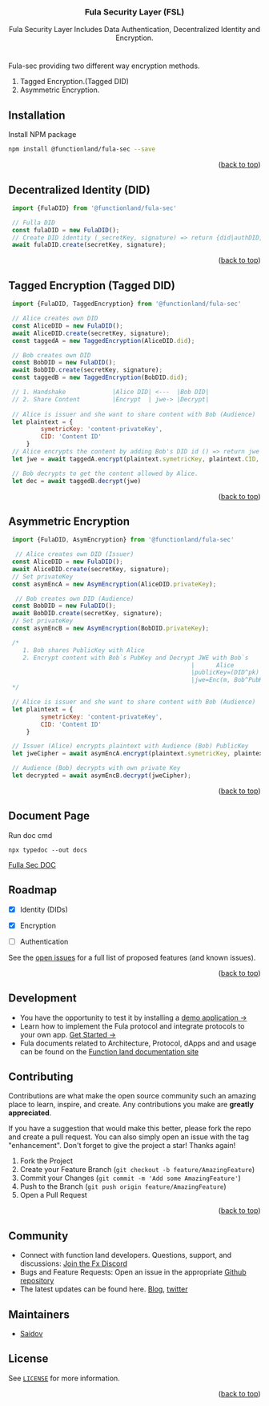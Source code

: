 <div id="top"></div>
<!--
*** Thanks for checking out the Best-README-Template. If you have a suggestion
*** that would make this better, please fork the repo and create a pull request
*** or simply open an issue with the tag "enhancement".
*** Don't forget to give the project a star!
*** Thanks again! Now go create something AMAZING! :D
*** Nice Template: https://github.com/othneildrew/Best-README-Template
-->



<!-- PROJECT SHIELDS -->
<!--
*** I'm using markdown "reference style" links for readability.
*** Reference links are enclosed in brackets [ ] instead of parentheses ( ).
*** See the bottom of this document for the declaration of the reference variables
*** for contributors-url, forks-url, etc. This is an optional, concise syntax you may use.
*** https://www.markdownguide.org/basic-syntax/#reference-style-links
-->

<div align="center">


<h3 align="center">Fula Security Layer (FSL)</h3>

  <p align="center">
    Fula Security Layer Includes Data Authentication, Decentralized Identity and Encryption.
    <br />
  </p>
</div>

#
Fula-sec providing two different way encryption methods.
1. Tagged Encryption.(Tagged DID) 
2. Asymmetric Encryption. 

## Installation


Install NPM package
   ```sh
   npm install @functionland/fula-sec --save
   ```
<p align="right">(<a href="#top">back to top</a>)</p>



<!-- USAGE EXAMPLES -->
## Decentralized Identity (DID) 
   ```js
    import {FulaDID} from '@functionland/fula-sec'

    // Fulla DID
    const fulaDID = new FulaDID();
    // Create DID identity (_secretKey, signature) => return {did|authDID, mnemonic, privateKey}
    await fulaDID.create(secretKey, signature);
   ```
<p align="right">(<a href="#top">back to top</a>)</p>


<!-- USAGE EXAMPLES -->
## Tagged Encryption (Tagged DID) 
   ```js
    import {FulaDID, TaggedEncryption} from '@functionland/fula-sec'

    // Alice creates own DID 
    const AliceDID = new FulaDID();
    await AliceDID.create(secretKey, signature);
    const taggedA = new TaggedEncryption(AliceDID.did);

    // Bob creates own DID
    const BobDID = new FulaDID();
    await BobDID.create(secretKey, signature);
    const taggedB = new TaggedEncryption(BobDID.did);

    // 1. Handshake             |Alice DID| <---  |Bob DID|      
    // 2. Share Content         |Encrypt  | jwe-> |Decrypt| 
    
    // Alice is issuer and she want to share content with Bob (Audience)
    let plaintext = {
            symetricKey: 'content-privateKey',
            CID: 'Content ID'
        }
    // Alice encrypts the content by adding Bob's DID id () => return jwe {}
    let jwe = await taggedA.encrypt(plaintext.symetricKey, plaintext.CID, [BobDID.did.id])

    // Bob decrypts to get the content allowed by Alice.
    let dec = await taggedB.decrypt(jwe) 
   ```

<p align="right">(<a href="#top">back to top</a>)</p>

<!-- USAGE EXAMPLES -->
## Asymmetric Encryption 
   ```js
    import {FulaDID, AsymEncryption} from '@functionland/fula-sec'

     // Alice creates own DID (Issuer)
    const AliceDID = new FulaDID();
    await AliceDID.create(secretKey, signature);
    // Set privateKey
    const asymEncA = new AsymEncryption(AliceDID.privateKey);

     // Bob creates own DID (Audience)
    const BobDID = new FulaDID();
    await BobDID.create(secretKey, signature);
    // Set privateKey
    const asymEncB = new AsymEncryption(BobDID.privateKey);

    /* 
       1. Bob shares PublicKey with Alice
       2. Encrypt content with Bob`s PubKey and Decrypt JWE with Bob`s 
                                                      |      Alice            |       |       Bob        |  
                                                      |publicKey=(DID^pk)     | <---  |publicKey=(DID^pk)|      
                                                      |jwe=Enc(m, Bob^PubKey) | jwe-> |Dec(cip, Bob^pk)  |                                                          
    */

    // Alice is issuer and she want to share content with Bob (Audience)
    let plaintext = {
            symetricKey: 'content-privateKey',
            CID: 'Content ID'
        }

    // Issuer (Alice) encrypts plaintext with Audience (Bob) PublicKey
    let jweCipher = await asymEncA.encrypt(plaintext.symetricKey, plaintext.CID, [asymEncB.publicKey]);

    // Audience (Bob) decrypts with own private Key
    let decrypted = await asymEncB.decrypt(jweCipher);

   ```

<p align="right">(<a href="#top">back to top</a>)</p>


## Document Page
Run doc cmd 
    
    npx typedoc --out docs

[Fulla Sec DOC](http://127.0.0.1:5500/libraries/fula-sec/docs/classes/FulaDID.html)




<!-- ROADMAP -->
## Roadmap
- [X] Identity (DIDs)
- [X] Encryption
- [ ] Authentication


See the [open issues](https://github.com/functionland/fula/issues) for a full list of proposed features (and known issues).

<p align="right">(<a href="#top">back to top</a>)</p>

## Development
- You have the opportunity to test it by installing a [demo application -> ](https://github.com/functionland/photos)
- Learn how to implement the Fula protocol and integrate protocols to your own app. [Get Started -> ](https://github.com/functionland/fula)
- Fula documents related to Architecture, Protocol, dApps and  and usage can be found on the [Function land documentation site](https://functionland.gitbook.io/product-docs/EZsKoqxFAOfV4Ap7jQjB/)


<!-- CONTRIBUTING -->
## Contributing

Contributions are what make the open source community such an amazing place to learn, inspire, and create. Any contributions you make are **greatly appreciated**.

If you have a suggestion that would make this better, please fork the repo and create a pull request. You can also simply open an issue with the tag "enhancement".
Don't forget to give the project a star! Thanks again!

1. Fork the Project
2. Create your Feature Branch (`git checkout -b feature/AmazingFeature`)
3. Commit your Changes (`git commit -m 'Add some AmazingFeature'`)
4. Push to the Branch (`git push origin feature/AmazingFeature`)
5. Open a Pull Request

<p align="right">(<a href="#top">back to top</a>)</p>


## Community
- Connect with function land developers. Questions, support, and discussions: [Join the Fx Discord](https://discord.com/invite/k9UybUBdBB)
- Bugs and Feature Requests: Open an issue in the appropriate [Github repository](https://github.com/functionland)
- The latest updates can be found here. [Blog](https://blog.fx.land/), [twitter](https://twitter.com/functionland)


## Maintainers
- [Saidov](https://github.com/ruffiano89)

<!-- LICENSE -->
## License

See [`LICENSE`](/LICENSE) for more information.

<p align="right">(<a href="#top">back to top</a>)</p>
